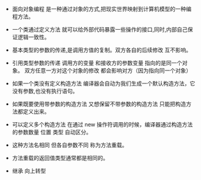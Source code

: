 * 面向对象编程 是一种通过对象的方式,把现实世界映射到计算机模型的一种编程方法。
* 一个类通过定义方法 就可以给外部代码暴露一些操作的接口,同时,内部自己保证逻辑一致性。

* 基本类型的参数的传递,是调用方值的复制。双方各自的后续修改 互不影响。
* 引用类型参数的传递 调用方的变量 和接收方的参数变量 指向的是同一个对象。 双方任意一方对这个对象的修改 都会影响对方（因为指向同一个对象）

* 如果一个类没有定义构造方法  编译器会自动为我们生成一个默认构造方法，它没有参数,也没有执行语句。
* 如果既要使用带参数的构造方法 又想保留不带参数的构造方法 只能把构造方法都定义出来。
* 可以定义多个构造方法 在通过 new 操作符调用的时候，编译器通过构造方法的参数数量 位置 类型 自动区分。

* 这种方法名相同 但各自参数不同 称为方法重载。
* 方法重载的返回值类型通常都是相同的。

* 继承 向上转型